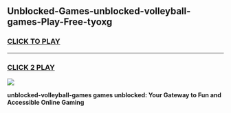 
## Unblocked-Games-unblocked-volleyball-games-Play-Free-tyoxg
<h3>
<a href="https://premium76.site?title=unblocked-volleyball-games&ref=21A">CLICK TO PLAY</a></h3>
<hr>

<h3>
<a href="https://premium76.site?title=unblocked-volleyball-games&ref=21A">CLICK 2 PLAY</a>
  
</h3>

<a href="https://premium76.site?title=unblocked-volleyball-games&ref=21A"><img src="https://clearcache.store/games.png"></a>


**unblocked-volleyball-games games unblocked: Your Gateway to Fun and Accessible Online Gaming**
